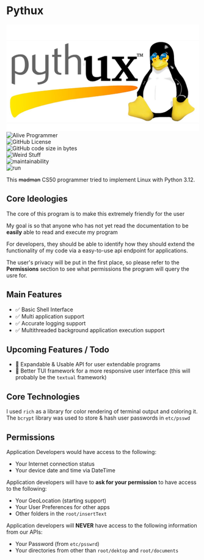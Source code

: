 # Pythux
![Pythux Logo](https://github.com/Earth1283/CS50/blob/main/githubImageResources/Pythux.jpg)
![Alive Programmer](https://img.shields.io/badge/Programmer-Alive-green)  
![GitHub License](https://img.shields.io/github/license/Earth1283/CS50)  
![GitHub code size in bytes](https://img.shields.io/github/languages/code-size/Earth1283/CS50)  
![Weird Stuff](https://img.shields.io/badge/Unit_tests-Passing_if_you_run_a_second_time-lightgreen)  
![maintainability](https://img.shields.io/badge/maintainable%3F-Hopefully-yes-green)  
![run](https://img.shields.io/badge/does-the-code-run%3F-Yes-green)

This ~~madman~~ CS50 programmer tried to implement Linux with Python 3.12.
## Core Ideologies
The core of this program is to make this extremely friendly for the user

My goal is so that anyone who has not yet read the documentation to be **easily** able to read and execute my program

For developers, they should be able to identify how they should extend the functionality of my code via a easy-to-use api endpoint for applications.

The user's privacy will be put in the first place, so please refer to the **Permissions** section to see what permissions the program will query the usre for.
## Main Features
- ✅ Basic Shell Interface
- ✅ Multi application support
- ✅ Accurate logging support
- ✅ Multithreaded background application execution support
## Upcoming Features / Todo
- 🔔 Expandable & Usable API for user extendable programs
- 🔔 Better TUI framework for a more responsive user interface (this will probably be the `textual` framework)
## Core Technologies
I used `rich` as a library for color rendering of terminal output and coloring it.
The `bcrypt` library was used to store & hash user passwords in `etc/psswd`
## Permissions
Application Developers would have access to the following:
- Your Internet connection status
- Your device date and time via DateTime

Application developers will have to **ask for your permission** to have access to the following:
- Your GeoLocation (starting support)
- Your User Preferences for other apps
- Other folders in the `root/insertText` 

Application developers will **NEVER** have access to the following information from our APIs:
- Your Password (from `etc/psswrd`)
- Your directories from other than `root/dektop` and `root/documents`
